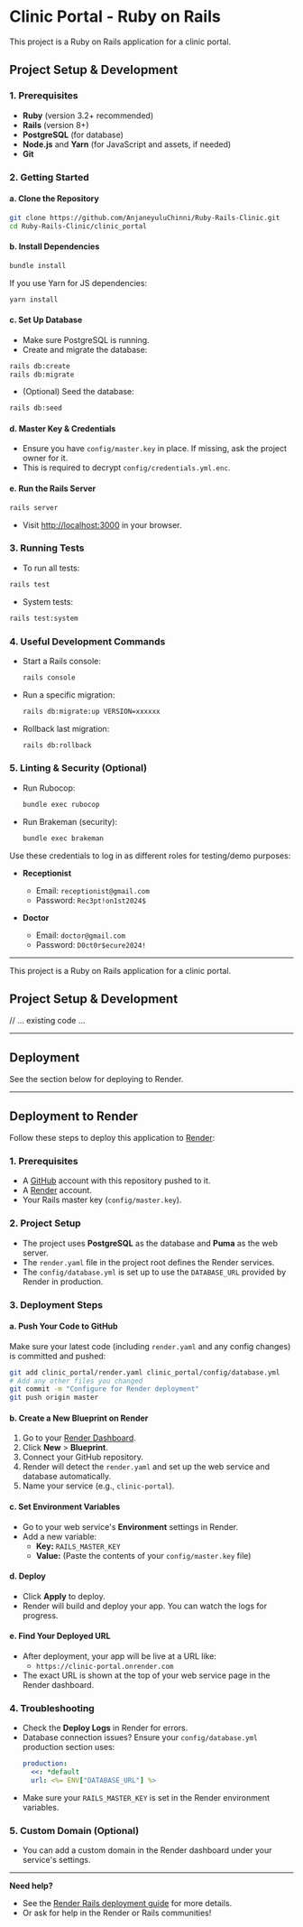 # Clinic Portal - Ruby on Rails

This project is a Ruby on Rails application for a clinic portal.

## Project Setup & Development

### 1. Prerequisites
- **Ruby** (version 3.2+ recommended)
- **Rails** (version 8+)
- **PostgreSQL** (for database)
- **Node.js** and **Yarn** (for JavaScript and assets, if needed)
- **Git**

### 2. Getting Started

#### a. Clone the Repository
```bash
git clone https://github.com/AnjaneyuluChinni/Ruby-Rails-Clinic.git
cd Ruby-Rails-Clinic/clinic_portal
```

#### b. Install Dependencies
```bash
bundle install
```
If you use Yarn for JS dependencies:
```bash
yarn install
```

#### c. Set Up Database
- Make sure PostgreSQL is running.
- Create and migrate the database:
```bash
rails db:create
rails db:migrate
```
- (Optional) Seed the database:
```bash
rails db:seed
```

#### d. Master Key & Credentials
- Ensure you have `config/master.key` in place. If missing, ask the project owner for it.
- This is required to decrypt `config/credentials.yml.enc`.

#### e. Run the Rails Server
```bash
rails server
```
- Visit [http://localhost:3000](http://localhost:3000) in your browser.

### 3. Running Tests
- To run all tests:
```bash
rails test
```
- System tests:
```bash
rails test:system
```

### 4. Useful Development Commands
- Start a Rails console:
  ```bash
  rails console
  ```
- Run a specific migration:
  ```bash
  rails db:migrate:up VERSION=xxxxxx
  ```
- Rollback last migration:
  ```bash
  rails db:rollback
  ```

### 5. Linting & Security (Optional)
- Run Rubocop:
  ```bash
  bundle exec rubocop
  ```
- Run Brakeman (security):
  ```bash
  bundle exec brakeman
  ```

  
Use these credentials to log in as different roles for testing/demo purposes:

- **Receptionist**
  - Email: `receptionist@gmail.com`
  - Password: `Rec3pt!on1st2024$`

- **Doctor**
  - Email: `doctor@gmail.com`
  - Password: `D0ct0r$ecure2024!`

---

This project is a Ruby on Rails application for a clinic portal.

## Project Setup & Development
// ... existing code ...

---

## Deployment
See the section below for deploying to Render.

---

## Deployment to Render

Follow these steps to deploy this application to [Render](https://render.com):

### 1. Prerequisites
- A [GitHub](https://github.com/) account with this repository pushed to it.
- A [Render](https://render.com/) account.
- Your Rails master key (`config/master.key`).

### 2. Project Setup
- The project uses **PostgreSQL** as the database and **Puma** as the web server.
- The `render.yaml` file in the project root defines the Render services.
- The `config/database.yml` is set up to use the `DATABASE_URL` provided by Render in production.

### 3. Deployment Steps

#### a. Push Your Code to GitHub
Make sure your latest code (including `render.yaml` and any config changes) is committed and pushed:

```bash
git add clinic_portal/render.yaml clinic_portal/config/database.yml
# Add any other files you changed
git commit -m "Configure for Render deployment"
git push origin master
```

#### b. Create a New Blueprint on Render
1. Go to your [Render Dashboard](https://dashboard.render.com/).
2. Click **New** > **Blueprint**.
3. Connect your GitHub repository.
4. Render will detect the `render.yaml` and set up the web service and database automatically.
5. Name your service (e.g., `clinic-portal`).

#### c. Set Environment Variables
- Go to your web service's **Environment** settings in Render.
- Add a new variable:
  - **Key:** `RAILS_MASTER_KEY`
  - **Value:** (Paste the contents of your `config/master.key` file)

#### d. Deploy
- Click **Apply** to deploy.
- Render will build and deploy your app. You can watch the logs for progress.

#### e. Find Your Deployed URL
- After deployment, your app will be live at a URL like:
  - `https://clinic-portal.onrender.com`
- The exact URL is shown at the top of your web service page in the Render dashboard.

### 4. Troubleshooting
- Check the **Deploy Logs** in Render for errors.
- Database connection issues? Ensure your `config/database.yml` production section uses:
  ```yaml
  production:
    <<: *default
    url: <%= ENV["DATABASE_URL"] %>
  ```
- Make sure your `RAILS_MASTER_KEY` is set in the Render environment variables.

### 5. Custom Domain (Optional)
- You can add a custom domain in the Render dashboard under your service's settings.

---

**Need help?**
- See the [Render Rails deployment guide](https://render.com/docs/deploy-rails) for more details.
- Or ask for help in the Render or Rails communities!
